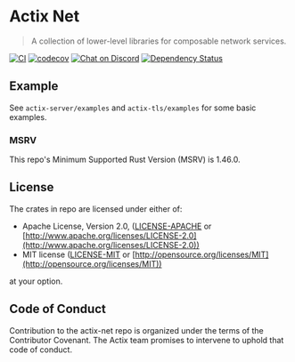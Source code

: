 # Actix Net

> A collection of lower-level libraries for composable network services.

[![CI](https://github.com/actix/actix-net/actions/workflows/ci.yml/badge.svg?event=push)](https://github.com/actix/actix-net/actions/workflows/ci.yml)
[![codecov](https://codecov.io/gh/actix/actix-net/branch/master/graph/badge.svg)](https://codecov.io/gh/actix/actix-net)
[![Chat on Discord](https://img.shields.io/discord/771444961383153695?label=chat&logo=discord)](https://discord.gg/NWpN5mmg3x)
[![Dependency Status](https://deps.rs/repo/github/actix/actix-extras/status.svg)](https://deps.rs/repo/github/actix/actix-extras)

## Example

See `actix-server/examples` and `actix-tls/examples` for some basic examples.

### MSRV

This repo's Minimum Supported Rust Version (MSRV) is 1.46.0.

## License

The crates in repo are licensed under either of:

- Apache License, Version 2.0, ([LICENSE-APACHE](LICENSE-APACHE) or [http://www.apache.org/licenses/LICENSE-2.0](http://www.apache.org/licenses/LICENSE-2.0))
- MIT license ([LICENSE-MIT](LICENSE-MIT) or [http://opensource.org/licenses/MIT](http://opensource.org/licenses/MIT))

at your option.

## Code of Conduct

Contribution to the actix-net repo is organized under the terms of the Contributor Covenant.
The Actix team promises to intervene to uphold that code of conduct.

